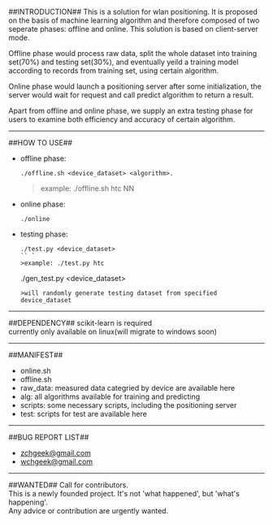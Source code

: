 ##INTRODUCTION##
This is a solution for wlan positioning. It is proposed on the basis of machine learning algorithm and therefore composed of two seperate phases: offline and online. This solution is based on client-server mode.

Offline phase would process raw data, split the whole dataset into training set(70%) and testing set(30%), and eventually yeild a training model according to records from training set, using certain algorithm.

Online phase would launch a positioning server after some initialization, the server would wait for request and call predict algorithm to return a result.

Apart from offline and online phase, we supply an extra testing phase for users to examine both efficiency and accuracy of certain algorithm.
_________________________________________________________________

##HOW TO USE##
+ offline phase: 
    ```
    ./offline.sh <device_dataset> <algorithm>. 
    ```
    >example: ./offline.sh htc NN

+ online phase: 
    ```
    ./online
    ```

+ testing phase: 

    ```
    ./test.py <device_dataset>
    `` `
    >example: ./test.py htc
    ```
    ./gen_test.py <device_dataset> 
    ```
    >will randomly generate testing dataset from specified device_dataset

_________________________________________________________________

##DEPENDENCY##
scikit-learn is required  
currently only available on linux(will migrate to windows soon)
_________________________________________________________________

##MANIFEST##
+ online.sh
+ offline.sh
+ raw_data: measured data categried by device are available here
+ alg: all algorithms available for training and predicting
+ scripts: some necessary scripts, including the positioning server
+ test: scripts for test are available here

_________________________________________________________________

##BUG REPORT LIST##
+ zchgeek@gmail.com
+ wchgeek@gmail.com

_________________________________________________________________

##WANTED##
Call for contributors.  
This is a newly founded project. It's not 'what happened', but 'what's happening'.  
Any advice or contribution are urgently wanted.
